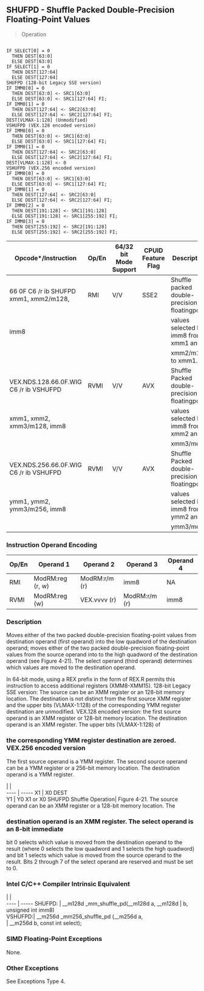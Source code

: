 ## SHUFPD - Shuffle Packed Double-Precision Floating-Point Values

> Operation
``` slim

IF SELECT[0] = 0
  THEN DEST[63:0]
  ELSE DEST[63:0]
IF SELECT[1] = 0
  THEN DEST[127:64]
  ELSE DEST[127:64]
SHUFPD (128-bit Legacy SSE version)
IF IMM0[0] = 0
  THEN DEST[63:0] <- SRC1[63:0]
  ELSE DEST[63:0] <- SRC1[127:64] FI;
IF IMM0[1] = 0
  THEN DEST[127:64] <- SRC2[63:0]
  ELSE DEST[127:64] <- SRC2[127:64] FI;
DEST[VLMAX-1:128] (Unmodified)
VSHUFPD (VEX.128 encoded version)
IF IMM0[0] = 0
  THEN DEST[63:0] <- SRC1[63:0]
  ELSE DEST[63:0] <- SRC1[127:64] FI;
IF IMM0[1] = 0
  THEN DEST[127:64] <- SRC2[63:0]
  ELSE DEST[127:64] <- SRC2[127:64] FI;
DEST[VLMAX-1:128] <- 0
VSHUFPD (VEX.256 encoded version)
IF IMM0[0] = 0
  THEN DEST[63:0] <- SRC1[63:0]
  ELSE DEST[63:0] <- SRC1[127:64] FI;
IF IMM0[1] = 0
  THEN DEST[127:64] <- SRC2[63:0]
  ELSE DEST[127:64] <- SRC2[127:64] FI;
IF IMM0[2] = 0
  THEN DEST[191:128] <- SRC1[191:128]
  ELSE DEST[191:128] <- SRC1[255:192] FI;
IF IMM0[3] = 0
  THEN DEST[255:192] <- SRC2[191:128]
  ELSE DEST[255:192] <- SRC2[255:192] FI;

```

 Opcode\*/Instruction                   | Op/En| 64/32 bit Mode Support| CPUID Feature Flag| Description                                  
 ---  | --- | --- | --- | ---
 66 0F C6 /r ib SHUFPD xmm1, xmm2/m128,| RMI  | V/V                   | SSE2              | Shuffle packed double-precision floatingpoint
 imm8                                  |      |                       |                   | values selected by imm8 from xmm1 and        
                                       |      |                       |                   | xmm2/m128 to xmm1.                           
 VEX.NDS.128.66.0F.WIG C6 /r ib VSHUFPD| RVMI | V/V                   | AVX               | Shuffle Packed double-precision floatingpoint
 xmm1, xmm2, xmm3/m128, imm8           |      |                       |                   | values selected by imm8 from xmm2 and        
                                       |      |                       |                   | xmm3/mem.                                    
 VEX.NDS.256.66.0F.WIG C6 /r ib VSHUFPD| RVMI | V/V                   | AVX               | Shuffle Packed double-precision floatingpoint
 ymm1, ymm2, ymm3/m256, imm8           |      |                       |                   | values selected by imm8 from ymm2 and        
                                       |      |                       |                   | ymm3/mem.                                    

### Instruction Operand Encoding
 Op/En| Operand 1       | Operand 2    | Operand 3    | Operand 4
 ---  | --- | --- | --- | ---
 RMI  | ModRM:reg (r, w)| ModRM:r/m (r)| imm8         | NA       
 RVMI | ModRM:reg (w)   | VEX.vvvv (r) | ModRM:r/m (r)| imm8     

### Description
Moves either of the two packed double-precision floating-point values from destination
operand (first operand) into the low quadword of the destination operand; moves
either of the two packed double-precision floating-point values from the source
operand into to the high quadword of the destination operand (see Figure 4-21).
The select operand (third operand) determines which values are moved to the
destination operand.

In 64-bit mode, using a REX prefix in the form of REX.R permits this instruction
to access additional registers (XMM8-XMM15). 128-bit Legacy SSE version: The
source can be an XMM register or an 128-bit memory location. The destination
is not distinct from the first source XMM register and the upper bits (VLMAX-1:128)
of the corresponding YMM register destination are unmodified. VEX.128 encoded
version: the first source operand is an XMM register or 128-bit memory location.
The destination operand is an XMM register. The upper bits (VLMAX-1:128) of
### the corresponding YMM register destination are zeroed. VEX.256 encoded version
The first source operand is a YMM register. The second source operand can be
a YMM register or a 256-bit memory location. The destination operand is a YMM
register.

   | |  
---- | -----
 X1                      | X0 DEST     
 Y1                      | Y0 X1 or X0 
 SHUFPD Shuffle Operation| Figure 4-21.
The source operand can be an XMM register or a 128-bit memory location. The
### destination operand is an XMM register. The select operand is an 8-bit immediate
bit 0 selects which value is moved from the destination operand to the result
(where 0 selects the low quadword and 1 selects the high quadword) and bit 1
selects which value is moved from the source operand to the result. Bits 2 through
7 of the select operand are reserved and must be set to 0.



### Intel C/C++ Compiler Intrinsic Equivalent
   | |  
---- | -----
 SHUFPD: | __m128d _mm_shuffle_pd(__m128d a, __m128d
         | b, unsigned int imm8)                    
 VSHUFPD:| __m256d _mm256_shuffle_pd (__m256d a,    
         | __m256d b, const int select);            

### SIMD Floating-Point Exceptions
None.


### Other Exceptions
See Exceptions Type 4.
